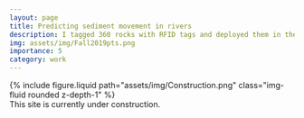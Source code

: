 ```yaml
---
layout: page
title: Predicting sediment movement in rivers
description: I tagged 360 rocks with RFID tags and deployed them in the North St. Vrain River. We track these clasts, and model and statistically analyze sediment transportation.
img: assets/img/Fall2019pts.png
importance: 5
category: work
---
```


<div class="row justify-content-sm-center">
    <div class="col-sm-4 mt-3 mt-md-0">
        {% include figure.liquid path="assets/img/Construction.png" class="img-fluid rounded z-depth-1" %}
    </div>
</div>
<div class="caption">
    This site is currently under construction.
</div>
